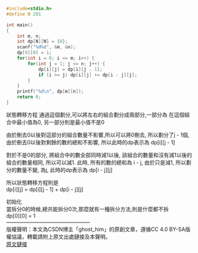 ```c
#include<stdio.h>
#define N 201

int main()
{
    int m, n;
    int dp[N][N] = {0};
    scanf("%d%d", &m, &n);
    dp[0][0] = 1;
    for(int i = 0; i <= m; i++) {
        for(int j = 1; j <= n; j++) {
            dp[i][j] = dp[i][j - 1];
            if (i >= j) dp[i][j] += dp[i - j][j];
        }
    }
    printf("%d\n", dp[m][n]);
    return 0;
}
```

狀態轉移方程
通過這個劃分,可以將左右的組合劃分成兩部分,一部分為 在這個組合中最小值為0, 另一部分則是最小值不是0  

由於刪去0以後對這部分的組合數量不影響,所以可以將0刪去, 所以劃分了j - 1個,由於刪去0以後對剩餘的數的總和不影響, 所以此時的dp表示為 dp[i][j - 1]  

對於不是0的部分, 將組合中的數全部同時減1以後, 該組合的數量和沒有減1以後的組合的數量相同, 所以可以減1. 此時, 所有的數的總和為 i - j, 由於只是減1, 所以劃分的數量不變, 為j, 此時的dp表示為 dp[i - j][j]  

所以狀態轉移方程則是  
dp[i][j] = dp[i][j - 1] + dp[i - j][j]  

初始化  
當拆分0的時候,總共能拆分0次,那麼就有一種拆分方法,則是什麼都不拆  
dp[0][0] = 1  
————————————————  
版權聲明：本文為CSDN博主「ghost_him」的原創文章，遵循CC 4.0 BY-SA版權協議，轉載請附上原文出處鏈接及本聲明。  
[原文鏈接](https://blog.csdn.net/ghost_him/article/details/123055311)  
